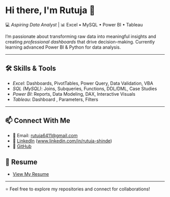 # Hi there, I'm Rutuja 👋  

💻 *Aspiring Data Analyst* | 📊 Excel • MySQL • Power BI • Tableau  

I’m passionate about transforming raw data into meaningful insights and creating *professional dashboards* that drive decision-making. Currently learning advanced Power BI & Python for data analysis.  

---

## 🛠️ Skills & Tools  
- *Excel*: Dashboards, PivotTables, Power Query, Data Validation, VBA  
- *SQL (MySQL)*: Joins, Subqueries, Functions, DDL/DML, Case Studies  
- *Power BI*: Reports, Data Modeling, DAX, Interactive Visuals  
- *Tableau*: Dashboard , Parameters, Filters

---

## 📫 Connect With Me  
- 📧 Email: [rutuja6411@gmail.com](mailto:rutuja6411@gmail.com)  
- 🔗 [LinkedIn](#) (www.linkedin.com/in/rutuja-shinde)  
- 🐙 [GitHub](https://github.com/rutujashinde27) 
## 📄 Resume  
- [View My Resume](https://drive.google.com/file/d/1q1ySm2NJNwfUWdU3897bUwZWiSmDA8Np/view?usp=drivesdk)
---

⭐️ Feel free to explore my repositories and connect for collaborations!
